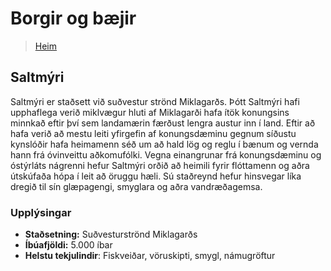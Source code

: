 # Borgir og bæjir

> [Heim](index.md)

## Saltmýri

Saltmýri er staðsett við suðvestur strönd Miklagarðs. 
Þótt Saltmýri hafi upphaflega verið miklvægur hluti af Miklagarði hafa ítök konungsins minnkað eftir því sem landamærin færðust lengra austur inn í land. Eftir að hafa verið að mestu leiti yfirgefin af konungsdæminu gegnum síðustu kynslóðir hafa heimamenn séð um að hald lög og reglu í bænum og vernda hann frá óvinveittu aðkomufólki.
Vegna einangrunar frá konungsdæminu og óstýrláts nágrenni hefur Saltmýri orðið að heimili fyrir flóttamenn og aðra útskúfaða hópa í leit að öruggu hæli.
Sú staðreynd hefur hinsvegar líka dregið til sín glæpagengi, smyglara og aðra vandræðagemsa.

### Upplýsingar

- **Staðsetning:** Suðvesturströnd Miklagarðs
- **Íbúafjöldi:** 5.000 íbar
- **Helstu tekjulindir**: Fiskveiðar, vöruskipti, smygl, námugröftur

